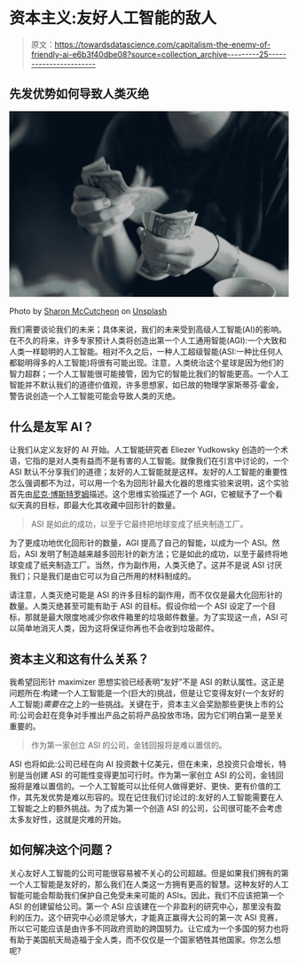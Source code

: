 # 资本主义:友好人工智能的敌人

> 原文：<https://towardsdatascience.com/capitalism-the-enemy-of-friendly-ai-e6b3f40dbe08?source=collection_archive---------25----------------------->

## 先发优势如何导致人类灭绝

![](img/b8793a007151d2f8c58878240aaf233e.png)

Photo by [Sharon McCutcheon](https://unsplash.com/@sharonmccutcheon?utm_source=unsplash&utm_medium=referral&utm_content=creditCopyText) on [Unsplash](https://unsplash.com/s/photos/money?utm_source=unsplash&utm_medium=referral&utm_content=creditCopyText)

我们需要谈论我们的未来；具体来说，我们的未来受到高级人工智能(AI)的影响。在不久的将来，许多专家预计人类将创造出第一个人工通用智能(AGI):一个大致和人类一样聪明的人工智能。相对不久之后，一种人工超级智能(ASI:一种比任何人都聪明得多的人工智能)将很有可能出现。注意，人类统治这个星球是因为他们的智力超群；一个人工智能很可能接管，因为它的智能比我们的智能更高。一个人工智能并不默认我们的道德价值观，许多思想家，如已故的物理学家斯蒂芬·霍金，警告说创造一个人工智能可能会导致人类的灭绝。

## 什么是友军 AI？

让我们从定义友好的 AI 开始。人工智能研究者 Eliezer Yudkowsky 创造的一个术语，它指的是对人类有益而不是有害的人工智能。就像我们在引言中讨论的，一个 ASI 默认不分享我们的道德；友好的人工智能就是这样。友好的人工智能的重要性怎么强调都不为过，可以用一个名为回形针最大化器的思维实验来说明，这个实验首先由[尼克·博斯特罗姆](https://en.wikipedia.org/wiki/Nick_Bostrom)描述。这个思维实验描述了一个 AGI，它被赋予了一个看似天真的目标，即最大化其收藏中回形针的数量。

> ASI 是如此的成功，以至于它最终把地球变成了纸夹制造工厂。

为了更成功地优化回形针的数量，AGI 提高了自己的智能，以成为一个 ASI。然后，ASI 发明了制造越来越多回形针的新方法；它是如此的成功，以至于最终将地球变成了纸夹制造工厂。当然，作为副作用，人类灭绝了。这并不是说 ASI 讨厌我们；只是我们是由它可以为自己所用的材料制成的。

请注意，人类灭绝可能是 ASI 的许多目标的副作用，而不仅仅是最大化回形针的数量。人类灭绝甚至可能有助于 ASI 的目标。假设你给一个 ASI 设定了一个目标，那就是最大限度地减少你收件箱里的垃圾邮件数量。为了实现这一点，ASI 可以简单地消灭人类，因为这将保证你再也不会收到垃圾邮件。

## 资本主义和这有什么关系？

我希望回形针 maximizer 思想实验已经表明“友好”不是 ASI 的默认属性。这正是问题所在:构建一个人工智能是一个(巨大的)挑战，但是让它变得友好(一个友好的人工智能)*需要在*之上的一些挑战。关键在于，资本主义会奖励那些更快上市的公司:公司会赶在竞争对手推出产品之前将产品投放市场，因为它们明白第一是至关重要的。

> 作为第一家创立 ASI 的公司，金钱回报将是难以置信的。

ASI 也将如此:公司已经在向 AI 投资数十亿美元，但在未来，总投资只会增长，特别是当创建 ASI 的可能性变得更加可行时。作为第一家创立 ASI 的公司，金钱回报将是难以置信的。一个人工智能可以比任何人做得更好、更快、更有价值的工作，其先发优势是难以形容的。现在记住我们讨论过的:友好的人工智能需要在人工智能之上的额外挑战。为了成为第一个创造 ASI 的公司，公司很可能不会考虑太多友好性，这就是灾难的开始。

## 如何解决这个问题？

关心友好人工智能的公司可能很容易被不关心的公司超越。但是如果我们拥有的第一个人工智能是友好的，那么我们在人类这一方拥有更高的智慧。这种友好的人工智能可能会帮助我们保护自己免受未来可能的 ASIs。因此，我们不应该把第一个 ASI 的创建留给公司。第一个 ASI 应该建在一个非盈利的研究中心，那里没有盈利的压力。这个研究中心必须足够大，才能真正赢得大公司的第一次 ASI 竞赛，所以它可能应该是由许多不同政府资助的跨国努力。让它成为一个多国的努力也将有助于美国航天局造福于全人类，而不仅仅是一个国家牺牲其他国家。你怎么想呢?